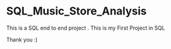 # SQL_Music_Store_Analysis
This is a SQL end to end project .
This is my First Project in SQL 

Thank you  :)
